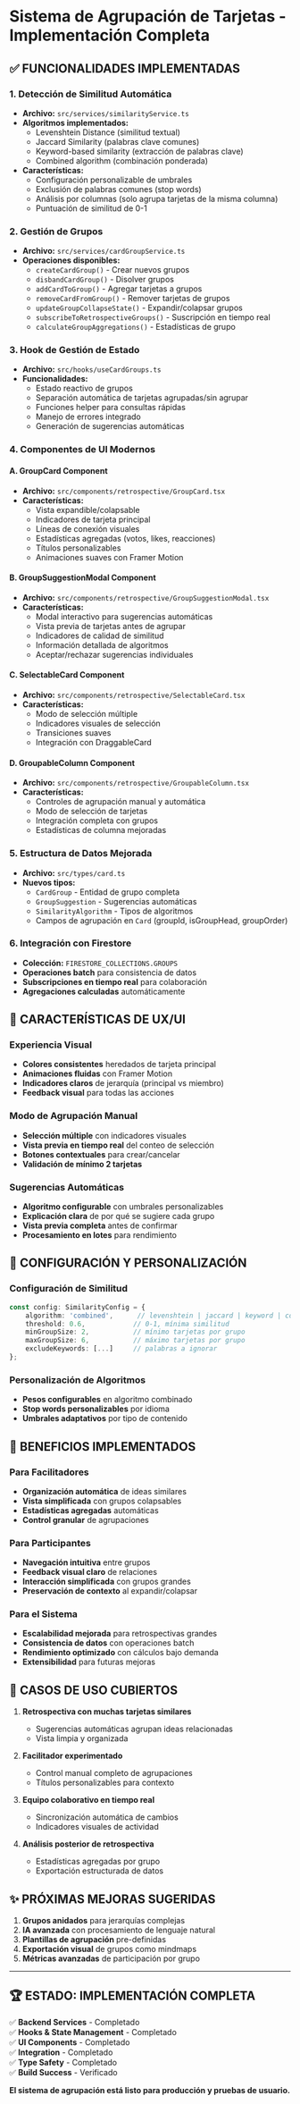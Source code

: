 # Sistema de Agrupación de Tarjetas - Implementación Completa

## ✅ FUNCIONALIDADES IMPLEMENTADAS

### 1. **Detección de Similitud Automática**
- **Archivo:** `src/services/similarityService.ts`
- **Algoritmos implementados:**
  - Levenshtein Distance (similitud textual)
  - Jaccard Similarity (palabras clave comunes)
  - Keyword-based similarity (extracción de palabras clave)
  - Combined algorithm (combinación ponderada)
- **Características:**
  - Configuración personalizable de umbrales
  - Exclusión de palabras comunes (stop words)
  - Análisis por columnas (solo agrupa tarjetas de la misma columna)
  - Puntuación de similitud de 0-1

### 2. **Gestión de Grupos**
- **Archivo:** `src/services/cardGroupService.ts`
- **Operaciones disponibles:**
  - `createCardGroup()` - Crear nuevos grupos
  - `disbandCardGroup()` - Disolver grupos
  - `addCardToGroup()` - Agregar tarjetas a grupos
  - `removeCardFromGroup()` - Remover tarjetas de grupos
  - `updateGroupCollapseState()` - Expandir/colapsar grupos
  - `subscribeToRetrospectiveGroups()` - Suscripción en tiempo real
  - `calculateGroupAggregations()` - Estadísticas de grupo

### 3. **Hook de Gestión de Estado**
- **Archivo:** `src/hooks/useCardGroups.ts`
- **Funcionalidades:**
  - Estado reactivo de grupos
  - Separación automática de tarjetas agrupadas/sin agrupar
  - Funciones helper para consultas rápidas
  - Manejo de errores integrado
  - Generación de sugerencias automáticas

### 4. **Componentes de UI Modernos**

#### A. GroupCard Component
- **Archivo:** `src/components/retrospective/GroupCard.tsx`
- **Características:**
  - Vista expandible/colapsable
  - Indicadores de tarjeta principal
  - Líneas de conexión visuales
  - Estadísticas agregadas (votos, likes, reacciones)
  - Títulos personalizables
  - Animaciones suaves con Framer Motion

#### B. GroupSuggestionModal Component
- **Archivo:** `src/components/retrospective/GroupSuggestionModal.tsx`
- **Características:**
  - Modal interactivo para sugerencias automáticas
  - Vista previa de tarjetas antes de agrupar
  - Indicadores de calidad de similitud
  - Información detallada de algoritmos
  - Aceptar/rechazar sugerencias individuales

#### C. SelectableCard Component
- **Archivo:** `src/components/retrospective/SelectableCard.tsx`
- **Características:**
  - Modo de selección múltiple
  - Indicadores visuales de selección
  - Transiciones suaves
  - Integración con DraggableCard

#### D. GroupableColumn Component
- **Archivo:** `src/components/retrospective/GroupableColumn.tsx`
- **Características:**
  - Controles de agrupación manual y automática
  - Modo de selección de tarjetas
  - Integración completa con grupos
  - Estadísticas de columna mejoradas

### 5. **Estructura de Datos Mejorada**
- **Archivo:** `src/types/card.ts`
- **Nuevos tipos:**
  - `CardGroup` - Entidad de grupo completa
  - `GroupSuggestion` - Sugerencias automáticas
  - `SimilarityAlgorithm` - Tipos de algoritmos
  - Campos de agrupación en `Card` (groupId, isGroupHead, groupOrder)

### 6. **Integración con Firestore**
- **Colección:** `FIRESTORE_COLLECTIONS.GROUPS`
- **Operaciones batch** para consistencia de datos
- **Subscripciones en tiempo real** para colaboración
- **Agregaciones calculadas** automáticamente

## 🎨 CARACTERÍSTICAS DE UX/UI

### Experiencia Visual
- **Colores consistentes** heredados de tarjeta principal
- **Animaciones fluidas** con Framer Motion
- **Indicadores claros** de jerarquía (principal vs miembro)
- **Feedback visual** para todas las acciones

### Modo de Agrupación Manual
- **Selección múltiple** con indicadores visuales
- **Vista previa en tiempo real** del conteo de selección
- **Botones contextuales** para crear/cancelar
- **Validación de mínimo 2 tarjetas**

### Sugerencias Automáticas
- **Algoritmo configurable** con umbrales personalizables
- **Explicación clara** de por qué se sugiere cada grupo
- **Vista previa completa** antes de confirmar
- **Procesamiento en lotes** para rendimiento

## 🔧 CONFIGURACIÓN Y PERSONALIZACIÓN

### Configuración de Similitud
```typescript
const config: SimilarityConfig = {
    algorithm: 'combined',      // levenshtein | jaccard | keyword | combined
    threshold: 0.6,            // 0-1, mínima similitud
    minGroupSize: 2,           // mínimo tarjetas por grupo
    maxGroupSize: 6,           // máximo tarjetas por grupo
    excludeKeywords: [...]     // palabras a ignorar
};
```

### Personalización de Algoritmos
- **Pesos configurables** en algoritmo combinado
- **Stop words personalizables** por idioma
- **Umbrales adaptativos** por tipo de contenido

## 🚀 BENEFICIOS IMPLEMENTADOS

### Para Facilitadores
- **Organización automática** de ideas similares
- **Vista simplificada** con grupos colapsables
- **Estadísticas agregadas** automáticas
- **Control granular** de agrupaciones

### Para Participantes
- **Navegación intuitiva** entre grupos
- **Feedback visual claro** de relaciones
- **Interacción simplificada** con grupos grandes
- **Preservación de contexto** al expandir/colapsar

### Para el Sistema
- **Escalabilidad mejorada** para retrospectivas grandes
- **Consistencia de datos** con operaciones batch
- **Rendimiento optimizado** con cálculos bajo demanda
- **Extensibilidad** para futuras mejoras

## 🎯 CASOS DE USO CUBIERTOS

1. **Retrospectiva con muchas tarjetas similares**
   - Sugerencias automáticas agrupan ideas relacionadas
   - Vista limpia y organizada

2. **Facilitador experimentado**
   - Control manual completo de agrupaciones
   - Títulos personalizables para contexto

3. **Equipo colaborativo en tiempo real**
   - Sincronización automática de cambios
   - Indicadores visuales de actividad

4. **Análisis posterior de retrospectiva**
   - Estadísticas agregadas por grupo
   - Exportación estructurada de datos

## ✨ PRÓXIMAS MEJORAS SUGERIDAS

1. **Grupos anidados** para jerarquías complejas
2. **IA avanzada** con procesamiento de lenguaje natural
3. **Plantillas de agrupación** pre-definidas
4. **Exportación visual** de grupos como mindmaps
5. **Métricas avanzadas** de participación por grupo

---

## 🏆 ESTADO: IMPLEMENTACIÓN COMPLETA

✅ **Backend Services** - Completado  
✅ **Hooks & State Management** - Completado  
✅ **UI Components** - Completado  
✅ **Integration** - Completado  
✅ **Type Safety** - Completado  
✅ **Build Success** - Verificado  

**El sistema de agrupación está listo para producción y pruebas de usuario.**
